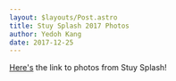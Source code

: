 ```yaml
---
layout: $layouts/Post.astro
title: Stuy Splash 2017 Photos
author: Yedoh Kang
date: 2017-12-25
---
```


[Here's](https://drive.google.com/drive/folders/16Epxx_XwOpof_ngqYT36EKnwYRZdIT51?usp=sharing) the link to photos from Stuy Splash!
